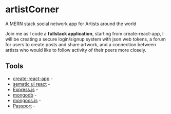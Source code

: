 # artistCorner
A MERN stack social network app for Artists around the world

Join me as I code a **fullstack application**, starting from create-react-app, I will be creating a secure login/signup system with json web tokens, a forum for users to create posts and share artwork, and a connection between artists who would like to follow activity of their peers more closely.

## Tools

* [create-react-app](https://github.com/facebook/create-react-app) - 
* [sematic ui react](https://bulma.io/documentation/) - 
* [Express.js](https://expressjs.com/) - 
* [mongodb](https://www.mongodb.com/) -
* [mongoos.js](http://mongoosejs.com/) -
* [Passport](http://www.passportjs.org/) -
